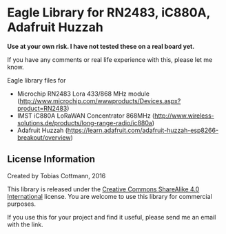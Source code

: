 Eagle Library for RN2483, iC880A, Adafruit Huzzah
=================================================

**Use at your own risk. I have not tested these on a real board yet.**

If you have any comments or real life experience with this, please let me know. 

Eagle library files for

* Microchip RN2483 Lora 433/868 MHz module (http://www.microchip.com/wwwproducts/Devices.aspx?product=RN2483)
* IMST iC880A LoRaWAN Concentrator 868MHz (http://www.wireless-solutions.de/products/long-range-radio/ic880a)
* Adafruit Huzzah (https://learn.adafruit.com/adafruit-huzzah-esp8266-breakout/overview)

License Information
-------------------
Created by Tobias Cottmann, 2016

This library is released under the [Creative Commons ShareAlike 4.0 International](https://creativecommons.org/licenses/by-sa/4.0/) license. 
You are welcome to use this library for commercial purposes.

If you use this for your project and find it useful, please send me an email with the link. 
